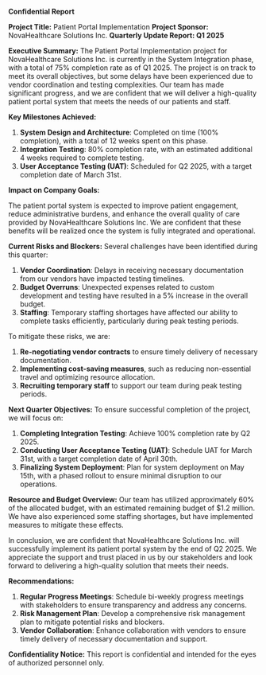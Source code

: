 **Confidential Report**

**Project Title:** Patient Portal Implementation
**Project Sponsor:** NovaHealthcare Solutions Inc.
**Quarterly Update Report: Q1 2025**

**Executive Summary:**
The Patient Portal Implementation project for NovaHealthcare Solutions Inc. is currently in the System Integration phase, with a total of 75% completion rate as of Q1 2025. The project is on track to meet its overall objectives, but some delays have been experienced due to vendor coordination and testing complexities. Our team has made significant progress, and we are confident that we will deliver a high-quality patient portal system that meets the needs of our patients and staff.

**Key Milestones Achieved:**

1. **System Design and Architecture**: Completed on time (100% completion), with a total of 12 weeks spent on this phase.
2. **Integration Testing**: 80% completion rate, with an estimated additional 4 weeks required to complete testing.
3. **User Acceptance Testing (UAT)**: Scheduled for Q2 2025, with a target completion date of March 31st.

**Impact on Company Goals:**

The patient portal system is expected to improve patient engagement, reduce administrative burdens, and enhance the overall quality of care provided by NovaHealthcare Solutions Inc. We are confident that these benefits will be realized once the system is fully integrated and operational.

**Current Risks and Blockers:**
Several challenges have been identified during this quarter:

1. **Vendor Coordination**: Delays in receiving necessary documentation from our vendors have impacted testing timelines.
2. **Budget Overruns**: Unexpected expenses related to custom development and testing have resulted in a 5% increase in the overall budget.
3. **Staffing**: Temporary staffing shortages have affected our ability to complete tasks efficiently, particularly during peak testing periods.

To mitigate these risks, we are:

1. **Re-negotiating vendor contracts** to ensure timely delivery of necessary documentation.
2. **Implementing cost-saving measures**, such as reducing non-essential travel and optimizing resource allocation.
3. **Recruiting temporary staff** to support our team during peak testing periods.

**Next Quarter Objectives:**
To ensure successful completion of the project, we will focus on:

1. **Completing Integration Testing**: Achieve 100% completion rate by Q2 2025.
2. **Conducting User Acceptance Testing (UAT)**: Schedule UAT for March 31st, with a target completion date of April 30th.
3. **Finalizing System Deployment**: Plan for system deployment on May 15th, with a phased rollout to ensure minimal disruption to our operations.

**Resource and Budget Overview:**
Our team has utilized approximately 60% of the allocated budget, with an estimated remaining budget of $1.2 million. We have also experienced some staffing shortages, but have implemented measures to mitigate these effects.

In conclusion, we are confident that NovaHealthcare Solutions Inc. will successfully implement its patient portal system by the end of Q2 2025. We appreciate the support and trust placed in us by our stakeholders and look forward to delivering a high-quality solution that meets their needs.

**Recommendations:**

1. **Regular Progress Meetings**: Schedule bi-weekly progress meetings with stakeholders to ensure transparency and address any concerns.
2. **Risk Management Plan**: Develop a comprehensive risk management plan to mitigate potential risks and blockers.
3. **Vendor Collaboration**: Enhance collaboration with vendors to ensure timely delivery of necessary documentation and support.

**Confidentiality Notice:**
This report is confidential and intended for the eyes of authorized personnel only.